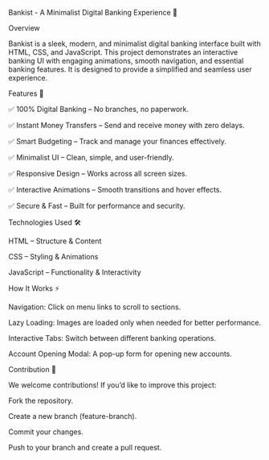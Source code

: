 Bankist - A Minimalist Digital Banking Experience 🏦



Overview

Bankist is a sleek, modern, and minimalist digital banking interface built with HTML, CSS, and JavaScript. This project demonstrates an interactive banking UI with engaging animations, smooth navigation, and essential banking features. It is designed to provide a simplified and seamless user experience.

Features 🚀

✅ 100% Digital Banking – No branches, no paperwork.

✅ Instant Money Transfers – Send and receive money with zero delays.

✅ Smart Budgeting – Track and manage your finances effectively.

✅ Minimalist UI – Clean, simple, and user-friendly.

✅ Responsive Design – Works across all screen sizes.

✅ Interactive Animations – Smooth transitions and hover effects.

✅ Secure & Fast – Built for performance and security.


Technologies Used 🛠️

HTML – Structure & Content

CSS – Styling & Animations

JavaScript – Functionality & Interactivity

How It Works ⚡

Navigation: Click on menu links to scroll to sections.

Lazy Loading: Images are loaded only when needed for better performance.

Interactive Tabs: Switch between different banking operations.

Account Opening Modal: A pop-up form for opening new accounts.

Contribution 🤝

We welcome contributions! If you’d like to improve this project:

Fork the repository.

Create a new branch (feature-branch).

Commit your changes.

Push to your branch and create a pull request.
